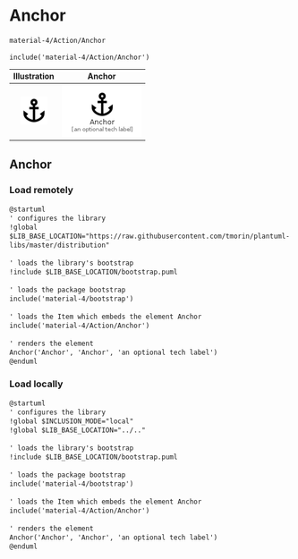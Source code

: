 # Anchor


```text
material-4/Action/Anchor
```

```text
include('material-4/Action/Anchor')
```



| Illustration | Anchor |
| :---: | :---: |
| ![illustration for Illustration](../../material-4/Action/Anchor.png) | ![illustration for Anchor](../../material-4/Action/Anchor.Local.png) |




## Anchor

### Load remotely
```plantuml
@startuml
' configures the library
!global $LIB_BASE_LOCATION="https://raw.githubusercontent.com/tmorin/plantuml-libs/master/distribution"

' loads the library's bootstrap
!include $LIB_BASE_LOCATION/bootstrap.puml

' loads the package bootstrap
include('material-4/bootstrap')

' loads the Item which embeds the element Anchor
include('material-4/Action/Anchor')

' renders the element
Anchor('Anchor', 'Anchor', 'an optional tech label')
@enduml
```

### Load locally
```plantuml
@startuml
' configures the library
!global $INCLUSION_MODE="local"
!global $LIB_BASE_LOCATION="../.."

' loads the library's bootstrap
!include $LIB_BASE_LOCATION/bootstrap.puml

' loads the package bootstrap
include('material-4/bootstrap')

' loads the Item which embeds the element Anchor
include('material-4/Action/Anchor')

' renders the element
Anchor('Anchor', 'Anchor', 'an optional tech label')
@enduml
```

